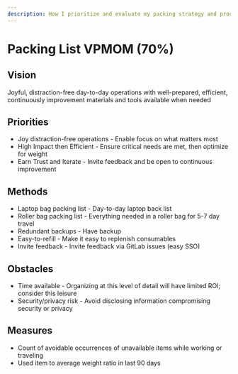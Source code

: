 ```yaml
---
description: How I prioritize and evaluate my packing strategy and processes
---
```


# Packing List VPMOM \(70%\)

## Vision 

Joyful, distraction-free day-to-day operations with well-prepared, efficient, continuously improvement materials and tools available when needed 

## Priorities

- Joy distraction-free operations - Enable focus on what matters most   
- High Impact then Efficient - Ensure critical needs are met, then optimize for weight   
- Earn Trust and Iterate - Invite feedback and be open to continuous improvement 

## Methods

- Laptop bag packing list - Day-to-day laptop back list   
- Roller bag packing list - Everything needed in a roller bag for 5-7 day travel   
- Redundant backups - Have backup   
- Easy-to-refill - Make it easy to replenish consumables   
- Invite feedback - Invite feedback via GitLab issues \(easy SSO\) 

## Obstacles

- Time available - Organizing at this level of detail will have limited ROI; consider this leisure   
- Security/privacy risk -  Avoid disclosing information compromising security or privacy 

## Measures 

- Count of avoidable occurrences of unavailable items while working or traveling  
- Used item to average weight ratio in last 90 days 

